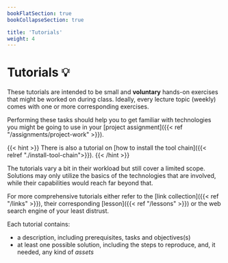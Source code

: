 ```yaml
---
bookFlatSection: true
bookCollapseSection: true

title: 'Tutorials'
weight: 4
---
```



Tutorials 💡
============

These tutorials are intended to be small and __voluntary__ hands-on exercises that might be
worked on during class. Ideally, every lecture topic (weekly) comes with one or more
corresponding exercises.

Performing these tasks should help you to get familiar with technologies you
might be going to use in your [project assignment]({{< ref "/assignments/project-work" >}}).

{{< hint >}}
There is also a tutorial on [how to install the tool chain]({{< relref "./install-tool-chain">}}).
{{< /hint >}}

The tutorials vary a bit in their workload but still cover a limited scope. Solutions may only
utilize the basics of the technologies that are involved, while their capabilities would reach
far beyond that.

For more comprehensive tutorials either refer to the
[link collection]({{< ref "/links" >}}), their corresponding [lesson]({{< ref "/lessons" >}}) or 
the web search engine of your least distrust.

Each tutorial contains:

* a description, including prerequisites, tasks and objectives(s)
* at least one possible solution, including the steps to reproduce, and, it needed, any kind of *assets*
